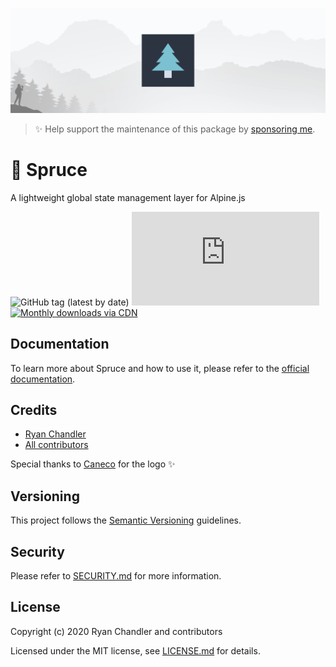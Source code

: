 <p align="center"><img src="/art/header.png?1" alt="spruce header"></p>

> ✨ Help support the maintenance of this package by [sponsoring me](https://github.com/sponsors/ryangjchandler).

# 🌲 Spruce

A lightweight global state management layer for Alpine.js

![GitHub tag (latest by date)](https://img.shields.io/github/v/tag/ryangjchandler/spruce?label=version&style=flat-square)
![GitHub file size in bytes](https://img.shields.io/github/size/ryangjchandler/spruce/dist/spruce.js?label=min%20%28no%20gzip%29&style=flat-square)
[![Monthly downloads via CDN](https://data.jsdelivr.com/v1/package/gh/ryangjchandler/spruce/badge)](https://www.jsdelivr.com/package/gh/ryangjchandler/spruce)

## Documentation

To learn more about Spruce and how to use it, please refer to the [official documentation](https://docs.ryangjchandler.co.uk/spruce).

## Credits

- [Ryan Chandler](https://github.com/ryangjchandler)
- [All contributors](https://github.com/ryangjchandler/spruce/contributors)

Special thanks to [Caneco](https://twitter.com/caneco) for the logo ✨

## Versioning

This project follows the [Semantic Versioning](https://semver.org/) guidelines.

## Security

Please refer to [SECURITY.md](.github/SECURITY.md) for more information.

## License

Copyright (c) 2020 Ryan Chandler and contributors

Licensed under the MIT license, see [LICENSE.md](LICENSE.md) for details.
